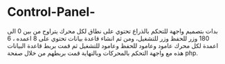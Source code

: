 # Control-Panel-
بدات بتصميم واجهة للتحكم بالذراع تحتوي على نطاق لكل محرك يتراوح من بين 0 الى 180 وزر للحفظ وزر للتشغيل، ومن ثم انشاء قاعدة بيانات تحتوي على 8 اعمده ، 6 اعمدة لكل محرك عامود وعامود للحفظ وعامود للتشغيل
ثم قمت بربط قاعدة البيانات هذه مع واجهة التحكم بالمحركات وبالنهاية قمت بربطهم من خلال صفحة
php.
